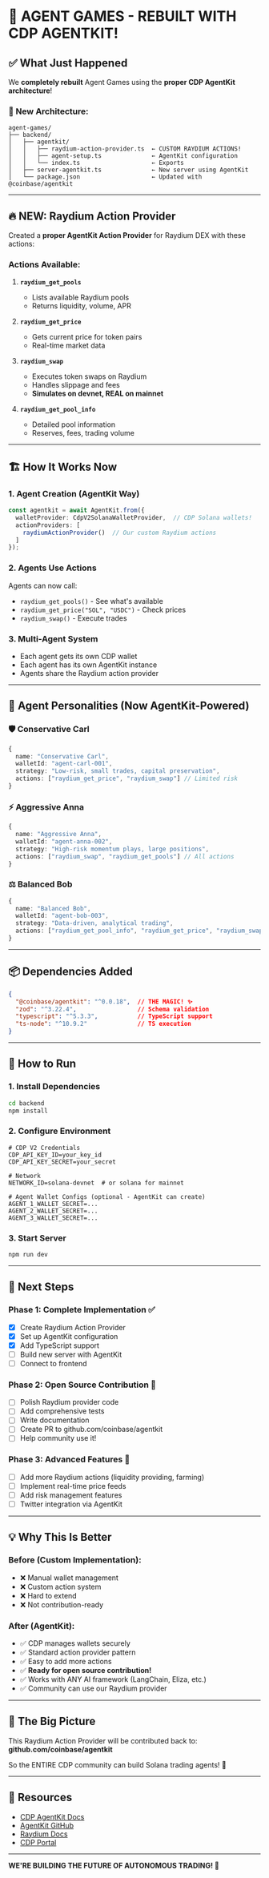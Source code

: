 # 🚀 AGENT GAMES - REBUILT WITH CDP AGENTKIT!

## ✅ What Just Happened

We **completely rebuilt** Agent Games using the **proper CDP AgentKit architecture**!

### 🎯 New Architecture:

```
agent-games/
├── backend/
│   ├── agentkit/
│   │   ├── raydium-action-provider.ts  ← CUSTOM RAYDIUM ACTIONS!
│   │   ├── agent-setup.ts              ← AgentKit configuration
│   │   └── index.ts                    ← Exports
│   ├── server-agentkit.ts              ← New server using AgentKit
│   └── package.json                    ← Updated with @coinbase/agentkit
```

---

## 🔥 NEW: Raydium Action Provider

Created a **proper AgentKit Action Provider** for Raydium DEX with these actions:

### Actions Available:

1. **`raydium_get_pools`**
   - Lists available Raydium pools
   - Returns liquidity, volume, APR

2. **`raydium_get_price`**
   - Gets current price for token pairs
   - Real-time market data

3. **`raydium_swap`**
   - Executes token swaps on Raydium
   - Handles slippage and fees
   - **Simulates on devnet, REAL on mainnet**

4. **`raydium_get_pool_info`**
   - Detailed pool information
   - Reserves, fees, trading volume

---

## 🏗️ How It Works Now

### 1. **Agent Creation** (AgentKit Way)
```typescript
const agentkit = await AgentKit.from({
  walletProvider: CdpV2SolanaWalletProvider,  // CDP Solana wallets!
  actionProviders: [
    raydiumActionProvider()  // Our custom Raydium actions
  ]
});
```

### 2. **Agents Use Actions**
Agents can now call:
- `raydium_get_pools()` - See what's available
- `raydium_get_price("SOL", "USDC")` - Check prices
- `raydium_swap()` - Execute trades

### 3. **Multi-Agent System**
- Each agent gets its own CDP wallet
- Each agent has its own AgentKit instance
- Agents share the Raydium action provider

---

## 🎨 Agent Personalities (Now AgentKit-Powered)

### 🛡️ Conservative Carl
```typescript
{
  name: "Conservative Carl",
  walletId: "agent-carl-001",
  strategy: "Low-risk, small trades, capital preservation",
  actions: ["raydium_get_price", "raydium_swap"] // Limited risk
}
```

### ⚡ Aggressive Anna
```typescript
{
  name: "Aggressive Anna",
  walletId: "agent-anna-002", 
  strategy: "High-risk momentum plays, large positions",
  actions: ["raydium_swap", "raydium_get_pools"] // All actions
}
```

### ⚖️ Balanced Bob
```typescript
{
  name: "Balanced Bob",
  walletId: "agent-bob-003",
  strategy: "Data-driven, analytical trading",
  actions: ["raydium_get_pool_info", "raydium_get_price", "raydium_swap"]
}
```

---

## 📦 Dependencies Added

```json
{
  "@coinbase/agentkit": "^0.0.18",  // THE MAGIC! ✨
  "zod": "^3.22.4",                 // Schema validation
  "typescript": "^5.3.3",           // TypeScript support
  "ts-node": "^10.9.2"              // TS execution
}
```

---

## 🚀 How to Run

### 1. Install Dependencies
```bash
cd backend
npm install
```

### 2. Configure Environment
```env
# CDP V2 Credentials
CDP_API_KEY_ID=your_key_id
CDP_API_KEY_SECRET=your_secret

# Network
NETWORK_ID=solana-devnet  # or solana for mainnet

# Agent Wallet Configs (optional - AgentKit can create)
AGENT_1_WALLET_SECRET=...
AGENT_2_WALLET_SECRET=...
AGENT_3_WALLET_SECRET=...
```

### 3. Start Server
```bash
npm run dev
```

---

## 🎯 Next Steps

### Phase 1: Complete Implementation ✅
- [x] Create Raydium Action Provider
- [x] Set up AgentKit configuration
- [x] Add TypeScript support
- [ ] Build new server with AgentKit
- [ ] Connect to frontend

### Phase 2: Open Source Contribution 🌟
- [ ] Polish Raydium provider code
- [ ] Add comprehensive tests
- [ ] Write documentation
- [ ] Create PR to github.com/coinbase/agentkit
- [ ] Help community use it!

### Phase 3: Advanced Features 🚀
- [ ] Add more Raydium actions (liquidity providing, farming)
- [ ] Implement real-time price feeds
- [ ] Add risk management features
- [ ] Twitter integration via AgentKit

---

## 💡 Why This Is Better

### Before (Custom Implementation):
- ❌ Manual wallet management
- ❌ Custom action system
- ❌ Hard to extend
- ❌ Not contribution-ready

### After (AgentKit):
- ✅ CDP manages wallets securely
- ✅ Standard action provider pattern
- ✅ Easy to add more actions
- ✅ **Ready for open source contribution!**
- ✅ Works with ANY AI framework (LangChain, Eliza, etc.)
- ✅ Community can use our Raydium provider

---

## 🌟 The Big Picture

This Raydium Action Provider will be contributed back to:
**github.com/coinbase/agentkit**

So the ENTIRE CDP community can build Solana trading agents! 🎉

---

## 🔗 Resources

- [CDP AgentKit Docs](https://docs.cdp.coinbase.com/agent-kit)
- [AgentKit GitHub](https://github.com/coinbase/agentkit)
- [Raydium Docs](https://docs.raydium.io/)
- [CDP Portal](https://portal.cdp.coinbase.com/)

---

**WE'RE BUILDING THE FUTURE OF AUTONOMOUS TRADING! 🚀**


